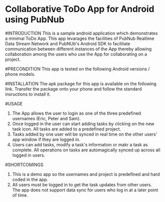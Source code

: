 Collaborative ToDo App for Android using PubNub
================================================

#INTRODUCTION
This is a sample android application which demonstrates a minimal ToDo App. This app levarages the facilities of PubNub 
Realtime Data Stream Network and PubNUb's Android SDK to facilitate communication between different instances of the App thereby allowing collaboration among the users who use the App for collaborating on a project.


#PRECONDITION
This app is tested on the following Android versions / phone models.

#INSTALLATION
The apk package for this app is available on the following link. Transfer the package onto your phone and follow the standard insructions to install it.

#USAGE
1. The App allows the user to login as one of the three predefined usernames (Eric, Peter and Sam).
2. Once logged in the user can start adding tasks by clicking on the new task icon. All tasks are added to a predefined project.
3. Tasks added by one user will be synced in real time on the other users' app window if they are logged in.
4. Users can add tasks, modify a task's information or makr a task as complete. All operations on tasks are automagically synced up across all logged in users.

#SHORTCOMINGS
1. This is a demo app so the usernames and project is predefined and hard coded in the app.
2. All users must be logged in to get the task updates from other users. The app does not support data sync for users who log in at a later point of time.





